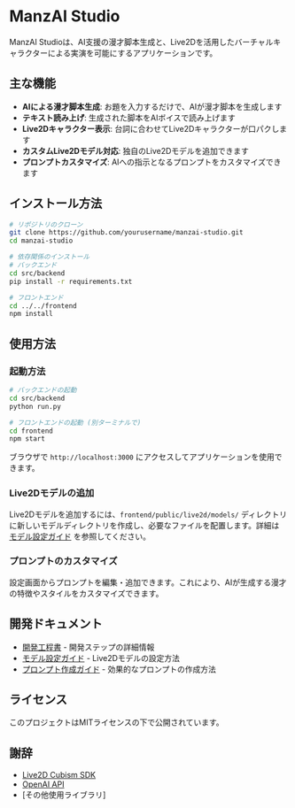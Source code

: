 # ManzAI Studio

ManzAI Studioは、AI支援の漫才脚本生成と、Live2Dを活用したバーチャルキャラクターによる実演を可能にするアプリケーションです。

## 主な機能

- **AIによる漫才脚本生成**: お題を入力するだけで、AIが漫才脚本を生成します
- **テキスト読み上げ**: 生成された脚本をAIボイスで読み上げます
- **Live2Dキャラクター表示**: 台詞に合わせてLive2Dキャラクターが口パクします
- **カスタムLive2Dモデル対応**: 独自のLive2Dモデルを追加できます
- **プロンプトカスタマイズ**: AIへの指示となるプロンプトをカスタマイズできます

## インストール方法

```bash
# リポジトリのクローン
git clone https://github.com/yourusername/manzai-studio.git
cd manzai-studio

# 依存関係のインストール
# バックエンド
cd src/backend
pip install -r requirements.txt

# フロントエンド
cd ../../frontend
npm install
```

## 使用方法

### 起動方法

```bash
# バックエンドの起動
cd src/backend
python run.py

# フロントエンドの起動 (別ターミナルで)
cd frontend
npm start
```

ブラウザで `http://localhost:3000` にアクセスしてアプリケーションを使用できます。

### Live2Dモデルの追加

Live2Dモデルを追加するには、`frontend/public/live2d/models/` ディレクトリに新しいモデルディレクトリを作成し、必要なファイルを配置します。詳細は [モデル設定ガイド](./model_setup.md) を参照してください。

### プロンプトのカスタマイズ

設定画面からプロンプトを編集・追加できます。これにより、AIが生成する漫才の特徴やスタイルをカスタマイズできます。

## 開発ドキュメント

- [開発工程書](./dev_plan/dev_plan7_completed.md) - 開発ステップの詳細情報
- [モデル設定ガイド](./model_setup.md) - Live2Dモデルの設定方法
- [プロンプト作成ガイド](./prompt_guide.md) - 効果的なプロンプトの作成方法

## ライセンス

このプロジェクトはMITライセンスの下で公開されています。

## 謝辞

- [Live2D Cubism SDK](https://www.live2d.com/)
- [OpenAI API](https://openai.com/api/)
- [その他使用ライブラリ] 